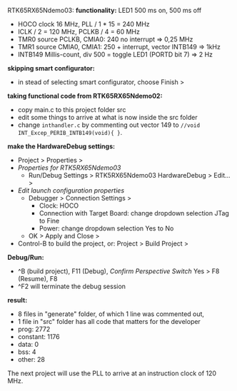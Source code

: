 RTK65RX65Ndemo03:
**functionality:** LED1 500 ms on, 500 ms off
- HOCO clock 16 MHz, PLL / 1 * 15 = 240 MHz
- ICLK / 2 = 120 MHz, PCLKB / 4 = 60 MHz
- TMR0 source PCLKB, CMIA0: 240 no interrupt => 0,25 MHz
- TMR1 source CMIA0, CMIA1: 250 + interrupt, vector INTB149 => 1kHz
- INTB149 Millis-count, div 500 = toggle LED1 (PORTD bit 7) => 2 Hz

**skipping smart configurator:**
- in stead of selecting smart configurator, choose Finish >

**taking functional code from RTK65RX65Ndemo02:**
- copy main.c to this project folder src
- edit some things to arrive at what is now inside the src folder
- change `inthandler.c` by commenting out vector 149 to
  `//void INT_Excep_PERIB_INTB149(void){ }`.

**make the HardwareDebug settings:**
- Project > Properties >
- _Properties for RTK5RX65Ndemo03_
  - Run/Debug Settings > RTK5RX65Ndemo03 HardwareDebug > Edit... >
- _Edit launch configuration properties_
  - Debugger > Connection Settings >
    - Clock: HOCO
    - Connection with Target Board: change dropdown selection JTag to Fine
    - Power: change dropdown selection Yes to No
  - OK > Apply and Close >
- Control-B to build the project, or: Project > Build Project >

**Debug/Run:**
- ^B (build project), F11 (Debug), _Confirm Perspective Switch_ Yes >
  F8 (Resume), F8  
- ^F2 will terminate the debug session

**result:**
 - 8 files in "generate" folder, of which 1 line was commented out,
 - 1 file in "src" folder has all code that matters for the developer
 - prog: 2772
 - constant: 1176
 - data: 0
 - bss: 4
 - other: 28

The next project will use the PLL to arrive at an instruction clock of 120 MHz.
 